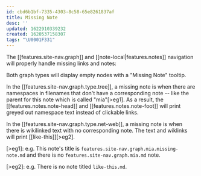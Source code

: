 ```yaml
---
id: cbd6b1bf-7335-4303-8c58-65e8261837af
title: Missing Note
desc: ''
updated: 1622910339232
created: 1620537158307
tags: "\U0001F331"
---
```

The [[features.site-nav.graph]] and [[note-local|features.notes]] navigation will properly handle missing links and notes:

Both graph types will display empty nodes with a "Missing Note" tooltip.

In the [[features.site-nav.graph.type.tree]], a missing note is when there are namespaces in filenames that don't have a corresponding note -- like the parent for this note which is called "mia"[>eg1]. As a result, the [[features.notes.note-head]] and [[features.notes.note-foot]] will print greyed out namespace text instead of clickable links.

In the [[features.site-nav.graph.type.net-web]], a missing note is when there is wikilinked text with no corresponding note. The text and wiklinks will print [[like-this]][>eg2].

[>eg1]: e.g. This note's title is `features.site-nav.graph.mia.missing-note.md` and there is no `features.site-nav.graph.mia.md` note. 

[>eg2]: e.g. There is no note titled `like-this.md`.

